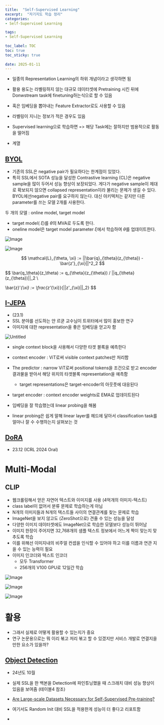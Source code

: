 ```yaml
---
title:  "Self-Supervised Learning"
excerpt:  "자기지도 학습 정리"
categories: 
- Self-Supervised Learning

tags:
- Self-Supervised Learning
 
toc_label: TOC
toc: true
toc_sticky: true
 
date: 2025-01-11
---
```


- 일종의 Representation Learning의 하위 개념이라고 생각하면 됨
- 활용 용도는 라벨링하지 않는 대규모 데이터셋에 Pretraining 시킨 뒤에 Donwstream task에 finetuning하는식으로 할 수 있음
- 혹은 임베딩을 뽑아내는 Feature Extractor로도 사용할 수 있음
- 라벨링이 지니는 정보가 적은 경우도 있음
- Supervised learning으로 학습하면 => 해당 Task에는 잘하지만 범용적으로 활동을 떨어짐



- 계열


## [BYOL](https://arxiv.org/abs/2006.07733)
- 기존의 SSL은 negative pair가 필요하다는 한계점이 있었다. 
- 특히 SSL에서 SOTA 성능을 달성한 Contrastive learning (CL)은 negative sample을 많이 두어서 성능 향상이 보장되었다. 게다가 negative sample이 제대로 확보되지 않으면 collapsed representation이라 불리는 문제가 생길 수 있다. BYOL에선negative pair를 요구하지 않는다. 대신 아키텍처는 같지만 다른 parameter를 쓰는 모델 2개를 사용한다. 

두 개의 모델 : online model, target model

- target model( $\xi$)를 $\theta$의 MVA로 두도록 한다.
- oneline model은 target model parameter $\xi$에서 학습하여 $\theta$를 업데이트한다.

![Image](https://github.com/user-attachments/assets/63ede995-dd9e-453a-842c-4ea8a4804c91)

![Image](https://github.com/user-attachments/assets/49fc0a9e-9e9d-45b1-8134-a56e5cbd4a92)

$$
\mathcal{L}_{\theta, \xi} := ||\bar{q}_{\theta}(z_{\theta}) - \bar{z'}_{\xi}||^2_2
$$

$$
\bar{q_\theta}(z_\theta) := q_{\theta}(z_{\theta}) / ||q_{\theta}(z_{\theta})||_2 \\

\bar{z}'_{\xi} := \frac{z'_{\xi}}{||z'_{\xi}||_2}
$$



## [I-JEPA](https://arxiv.org/abs/2301.08243)
- (23.1)
- SSL 분야를 선도하는 얀 르쿤 교수님이 트위터에서 많이 홍보한 연구
- 이미지에 대한 representation을 좋은 임베딩을 얻고자 함

![Untitled](https://github.com/user-attachments/assets/3d6937b6-0859-489f-9967-2bff31a35215)

- single context block을 사용해서 다양한 타겟 블록을 예측한다
- context encoder : ViT로써 visible context patches만 처리함
- The predictor : narrow ViT로써 positional tokens을 조건으로 받고 encoder 결과물을 받아서 해당 위치의 타겟블록 representation을 예측함
    - target representations은 target-encoder의 아웃풋에 대응된다
- target encoder : context encoder weights로 EMA로 업데이트된다

- 임베딩을 잘 학습했는데 linear probing을 해봄
- linear probing은 쉽게 말해 linear layer를 헤드에 달아서 classification task를 얼마나 잘 수 수행하는지 살펴보는 것



## [DoRA](https://arxiv.org/abs/2310.08584)
- 23.12 (ICRL 2024 Oral)



# Multi-Modal

## CLIP
- 웹크롤링해서 얻은 자연어 텍스트와 이미지를 사용 (4억개의 이미지-텍스트)
- class label이 없어서 분류 문제로 학습하는게 아님
- N개의 이미지들과 N개의 텍스트들 사이의 연결관계를 찾는 문제로 학습
- ImageNet을 보지 않고도 (ZeroShot으로) 견줄 수 있는 성능을 달성
- 다양한 이미지 데이터셋에도 ImageNet으로 학습한 모델보다 성능이 뛰어남
- 이미지 한장이 주어지면 32,768개의 샘플 텍스트 정보에서 어느게 짝이 맞는지 맞추도록 학습
- 이를 위해선 이미지내의 비주얼 컨셉을 인식할 수 있어야 하고 이를 이름과 연관 지을 수 있는 능력이 필요
- 이미지 인코더와 텍스트 인코더
    - 모두 Transformer
    - 256개의 V100 GPU로 12일간 학습


![Image](https://github.com/user-attachments/assets/2292e0f3-19b4-40f8-80aa-7064b55a0d02)

![Image](https://github.com/user-attachments/assets/d9c70247-2a79-4924-a8c9-f73fa212eedf)

![Image](https://github.com/user-attachments/assets/e3aac2b9-b229-4fcd-889e-8a1397c88053)

# 활용
- 그래서 실제로 어떻게 활용할 수 있는지가 중요
- 연구 논문용으로는 뭐 이리 볶고 저리 볶고 할 수 있겠지만 서비스 개발로 연결지을 만한 요소가 있을까?

## [Object Detection](https://arxiv.org/abs/2410.07442)
- 24년도 10월
- 실제 SSL을 한 백본을 Detection에 파인튜닝했을 때 스크래치 대비 성능 향상이 있음을 보여줌 (테이블4 참조)

- [Are Large-scale Datasets Necessary for Self-Supervised Pre-training?](https://arxiv.org/pdf/2112.10740)
- 여기서도 Random Init 대비 SSL을 적용한게 성능이 더 좋다고 리포트함
- 